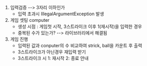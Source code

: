 1. 입력검증 --> 3자리 이하인가
    - 입력 초과시 IllegalArgumentException 발생
2. 게임 셋팅 computer
   - 생성 시점 : 게임첫 시작, 3스트라이크 이후 1(재시작)을 입력한 경우
   - 중복된 수가 있는가? --> 라이브러리에서 해결됨
3. 게임 진행
   - 입력된 값과 conputer의 수 비교하여 strick, ball을 카운트 후 출력
   - 3스트라이크가 아닌경우 재입력 받기
   - 3스트라이크 시 1: 재시작 2: 종료 안내